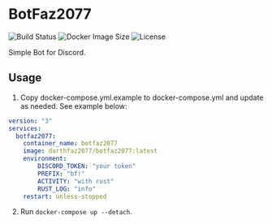 # BotFaz2077

![Build Status](https://img.shields.io/github/workflow/status/DarthFaz2077/Botfaz2077/Build%20and%20push%20new%20version%20to%20DockerHub?style=for-the-badge)
![Docker Image Size](https://img.shields.io/docker/image-size/darthfaz2077/botfaz2077/latest?style=for-the-badge)
![License](https://img.shields.io/github/license/DarthFaz2077/BotFaz2077?style=for-the-badge)

Simple Bot for Discord.

## Usage

1. Copy docker-compose.yml.example to docker-compose.yml and update as needed. See example below:

```yml
version: "3"
services:
  botfaz2077:
    container_name: botfaz2077
    image: darthfaz2077/botfaz2077:latest
    environment:
        DISCORD_TOKEN: "your token"
        PREFIX: "bf!"
        ACTIVITY: "with rust"
        RUST_LOG: "info"
    restart: unless-stopped
```

2. Run `docker-compose up --detach`.
